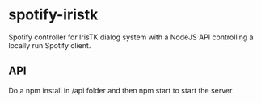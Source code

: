 # spotify-iristk
Spotify controller for IrisTK dialog system with a NodeJS API controlling a locally run Spotify client. 

## API
Do a npm install in /api folder and then npm start to start the server
